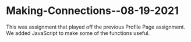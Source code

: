 # Making-Connections--08-19-2021
This was assignment that played off the previous Profile Page assignment. We added JavaScript to make some of the functions useful. 
